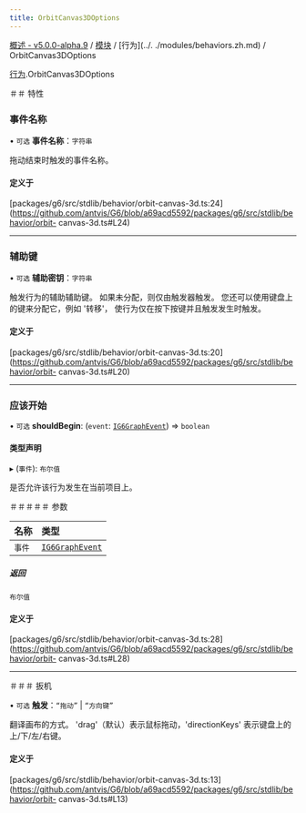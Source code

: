 ```yaml
---
title: OrbitCanvas3DOptions
---
```


[概述 - v5.0.0-alpha.9](../../README.zh.md) / [模块](../../modules.zh.md) / [行为](../. ./modules/behaviors.zh.md) / OrbitCanvas3DOptions 

 [行为](../../modules/behaviors.zh.md).OrbitCanvas3DOptions 

 ＃＃ 特性 

 ### 事件名称 

 • `可选` **事件名称**：`字符串` 

 拖动结束时触发的事件名称。 

 #### 定义于 

 [packages/g6/src/stdlib/behavior/orbit-canvas-3d.ts:24](https://github.com/antvis/G6/blob/a69acd5592/packages/g6/src/stdlib/behavior/orbit- canvas-3d.ts#L24) 

 ___ 

 ### 辅助键 

 • `可选` **辅助密钥**：`字符串` 

 触发行为的辅助辅助键。 
 如果未分配，则仅由触发器触发。 
 您还可以使用键盘上的键来分配它，例如 '转移'， 
 使行为仅在按下按键并且触发发生时触发。 

 #### 定义于 

 [packages/g6/src/stdlib/behavior/orbit-canvas-3d.ts:20](https://github.com/antvis/G6/blob/a69acd5592/packages/g6/src/stdlib/behavior/orbit- canvas-3d.ts#L20) 

 ___ 

 ### 应该开始 

 • `可选` **shouldBegin**: (`event`: [`IG6GraphEvent`](IG6GraphEvent.zh.md)) => `boolean` 

 #### 类型声明 

 ▸ (`事件`): `布尔值` 

 是否允许该行为发生在当前项目上。 

 ＃＃＃＃＃ 参数 

 | 名称 | 类型 | 
 | :------ | :------ | 
 | `事件` | [`IG6GraphEvent`](IG6GraphEvent.zh.md) | 

 ##### 返回 

 `布尔值` 

 #### 定义于 

 [packages/g6/src/stdlib/behavior/orbit-canvas-3d.ts:28](https://github.com/antvis/G6/blob/a69acd5592/packages/g6/src/stdlib/behavior/orbit- canvas-3d.ts#L28) 

 ___ 

 ＃＃＃ 扳机 

 • `可选` **触发**：``“拖动”`` \| ``“方向键”`` 

 翻译画布的方式。 'drag'（默认）表示鼠标拖动，'directionKeys' 表示键盘上的上/下/左/右键。 

 #### 定义于 

 [packages/g6/src/stdlib/behavior/orbit-canvas-3d.ts:13](https://github.com/antvis/G6/blob/a69acd5592/packages/g6/src/stdlib/behavior/orbit- canvas-3d.ts#L13)